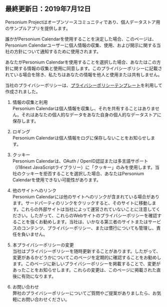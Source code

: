 ## 最終更新日：2019年7月12日  
Personium Projectはオープンソースコミュニティであり、個人データストア用のサンプルアプリを提供します。  

誰かがPersonium Calendarを使用することを決定した場合、このページは、Personium Calendarユーザーに個人情報の収集、使用、および開示に関する当社の方針について通知するために使用されます。  

あなたがPersonium Calendarを使用することを選択した場合、あなたはこの方針に関する情報の収集と使用に同意します。このプライバシーポリシーに記載されている場合を除き、私たちはあなたの情報を他人と使用または共有しません。  

当社のプライバシーポリシーは、[プライバシーポリシーテンプレート](https://www.privacypolicytemplate.net)を利用して作成されました。  

1. 情報の収集と利用  
Personium Calendarは個人情報を収集し、それを共有することはありません。それはあなたの個人的なデータをあなた自身の個人的なデータストアに保存します。  

1. ロギング  
Personium Calendarは個人情報をログに保存しないことをお知らせします。  

1. クッキー  
Personium Calendarは、OAuth / OpenID認証または多言語サポート（i18next JavaScriptライブラリー）に「クッキー」のみを使用します。当社のクッキーを拒否することを選択した場合、あなたはPersonium Calendarを使用できない可能性があります。  

1. 他のサイトへのリンク  
Personium Calendarには他のサイトへのリンクが含まれている場合があります。サードパーティのリンクをクリックすると、そのサイトに移動します。これらの外部サイトは当社によって運営されていないことに注意してください。したがって、これらのWebサイトのプライバシーポリシーを確認することを強くお勧めします。当社は、いかなる第三者のサイトまたはサービスのコンテンツ、プライバシーポリシー、または慣行についても管理し、責任を負いません。  

1. 本プライバシーポリシーの変更  
当社はプライバシーポリシーを随時更新することがあります。したがって、変更があるかどうかについてこのページを定期的に確認することをお勧めします。このページに新しいプライバシーポリシーを掲載することで、変更があったことをお知らせします。これらの変更は、このページに掲載された直後に有効になります。  

1. お問い合わせ  
弊社のプライバシーポリシーについてご質問やご提案がありましたら、お気軽にお問い合わせください。  
